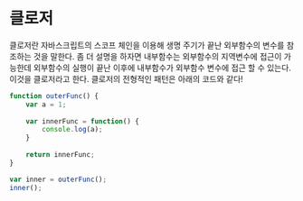 # 클로저

클로저란 자바스크립트의 스코프 체인을 이용해 생명 주기가 끝난 외부함수의 변수를 참조하는 것을 말한다.  좀 더 설명을 하자면 내부함수는 외부함수의 지역변수에 접근이 가능한데 외부함수의 실행이 끝난 이후에 내부함수가 외부함수 변수에 접근 할 수 있는다. 이것을 클로저라고 한다.  클로저의 전형적인 패턴은 아래의 코드와 같다!

```javascript
function outerFunc() {
    var a = 1; 
    
    var innerFunc = function() {
        console.log(a);
    }
    
    return innerFunc;
}

var inner = outerFunc();
inner(); 
```



